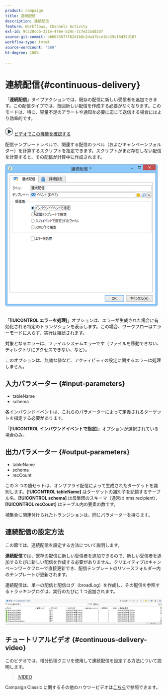 ```yaml
---
product: campaign
title: 連続配信
description: 連続配信
feature: Workflows, Channels Activity
exl-id: 9c228cdb-331e-476e-a24c-3c7e23add3bf
source-git-commit: b666535f7f82d1b8c2da4fbce1bc25cf8d39d187
workflow-type: tm+mt
source-wordcount: '369'
ht-degree: 100%

---
```


# 連続配信{#continuous-delivery}



「**連続配信**」タイプアクションでは、既存の配信に新しい受信者を追加できます。この配信タイプでは、毎回新しい配信を作成する必要がなくなります。このモードは、特に、容量不足のアラートや通知を必要に応じて送信する場合にはより効率的です。

![](assets/do-not-localize/how-to-video.png) [ビデオでこの機能を確認する](#continuous-delivery-video)

配信テンプレートレベルで、関連する配信のラベル（およびキャンペーンフォルダー）を計算するスクリプトを指定できます。スクリプトがまだ存在しない配信を計算すると、その配信が計算中に作成されます。

![](assets/edit_diffusion_fil.png)

「**[!UICONTROL エラーを処理]**」オプションは、エラーが生成された場合に有効化される特定のトランジションを表示します。この場合、ワークフローはエラーモードに入らず、実行は継続されます。

対象となるエラーは、ファイルシステムエラーです（ファイルを移動できない、ディレクトリにアクセスできない、など）。

このオプションは、無効な値など、アクティビティの設定に関するエラーは処理しません。

## 入力パラメーター {#input-parameters}

* tableName
* schema

各インバウンドイベントは、これらのパラメーターによって定義されるターゲットを指定する必要があります。

「**[!UICONTROL インバウンドイベントで指定]**」オプションが選択されている場合のみ。

## 出力パラメーター {#output-parameters}

* tableName
* schema
* recCount

この 3 つの値セットは、オンザフライ配信によって生成されたターゲットを識別します。**[!UICONTROL tableName]** はターゲットの識別子を記憶するテーブル名、**[!UICONTROL schema]** は母集団のスキーマ（通常は nms:recipient）、**[!UICONTROL recCount]** はテーブル内の要素の数です。

補集合に関連付けられたトランジションは、同じパラメーターを持ちます。

## 連続配信の設定方法

この節では、連続配信を設定する方法について説明します。

**連続配信**&#x200B;では、既存の配信に新しい受信者を追加できるので、新しい受信者を追加するたびに新しい配信を作成する必要がありません。クリエイティブはキャンペーンワークフローで直接更新でき、配信テンプレートのリソースフォルダー内のテンプレートが更新されます。

連続配信は、単一の配信と配信ログ（broadLog）を作成し、その配信を参照するトラッキングログは、実行のたびに 1 つ追加されます。

![連続配信](assets/delivery_continuous.jpg)

## チュートリアルビデオ {#continuous-delivery-video}

このビデオでは、増分処理クエリを使用して連続配信を設定する方法について説明します。

>[!VIDEO](https://video.tv.adobe.com/v/25039?quality=12)

Campaign Classic に関するその他のハウツービデオは[こちら](https://experienceleague.adobe.com/docs/campaign-classic-learn/tutorials/overview.html?lang=ja)で参照できます。
